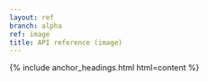 ```yaml
---
layout: ref
branch: alpha
ref: image
title: API reference (image)
---
```

{% include anchor_headings.html html=content %}